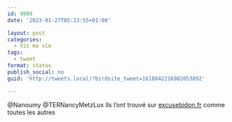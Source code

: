 ```yaml
---
id: 9909
date: '2023-01-27T05:23:55+01:00'

layout: post
categories:
  - Vis ma vie
tags:
  - tweet
format: status
publish_social: no
guid: 'http://tweets.local/?birdsite_tweet=1618842216902053892'

---
```


@Nanoumy @TERNancyMetzLux Ils l’ont trouvé sur [excusebidon.fr](http://excusebidon.fr) comme toutes les autres